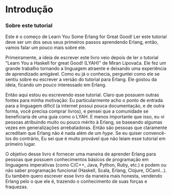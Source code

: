 # Introdução
### Sobre este tutorial

Este é o começo de Learn You Some Erlang for Great Good! Ler este tutorial deve ser um dos seus seus primeiros passos aprendendo Erlang, então, vamos falar um pouco mais sobre ele.

Primeiramente, a ideia de escrever este livro veio depois de ler o tutorial "Learn You a Haskell for great Good! (LYAH)" de Miran Lipovača. Ele fez um grande trabalho tornando a linguagem atraente e deixando uma experiência de aprendizado amigável. Como eu já o conhecia, perguntei como ele se sentiu sobre eu escrever a versão do tutorial para Erlang. Ele gostou da ideia, ficando um pouco interessado em Erlang.

Então aqui estou eu escrevendo esse tutorial. Claro que possuem outras fontes para minha motivação: Eu particularmente acho o ponto de entrada para a linguagem difícil (a internet possui pouca documentação, e de outra forma, você precisa comprar livros), e pensei que a comunidade se beneficiaria de uma guia como o LYAH. E menos importante que isso, eu vi pessoas atribuindo muito ou pouco mérito à Erlang, se baseando algumas vezes em generalizações arrebatadoras. Então são pessoas que claramente acreditam que Erlang não é nada além de um _hype_. Se eu quiser convencê-los do contrário, Eu sei que é muito provável que não leiam esse tutorial em primeiro lugar.

O objetivo desse livro é fornecer uma maneira de aprender Erlang para pessoas que possuem conhecimentos básicos de programação em linguagens imperativas (como C/C++, Java, Python, Ruby, etc.) e podem ou não saber programação funcional (Haskell, Scala, Erlang, Clojure, OCaml...). Eu também quero escrever esse livro da maneira mais honesta, vendendo Erlang pelo o que ele é, trazendo o conhecimento de suas forças e fraquezas.
